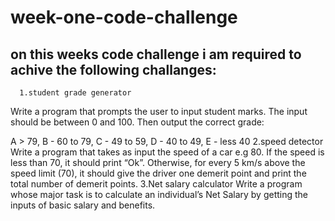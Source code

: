 # week-one-code-challenge
## on this weeks code challenge i am required to achive the following challanges:
      1.student grade generator
Write a program that prompts the user to input student marks. The input should be between 0 and 100. Then output the correct grade: 

A > 79, B - 60 to 79, C -  49 to 59, D - 40 to 49, E - less 40
      2.speed detector
Write a program that takes as input the speed of a car e.g 80. If the speed is less than 70, it should print “Ok”. Otherwise, for every 5 km/s above the speed limit (70), it should give the driver one demerit point and print the total number of demerit points.
      3.Net salary calculator
Write a program whose major task is to calculate an individual’s Net Salary by getting the inputs of basic salary and benefits.



